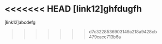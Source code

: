 <<<<<<< HEAD
[link12]ghfdugfh
=======
[link12]abcdefg
>>>>>>> d7c3228536903149a218a9428cb479cacc713b6a
